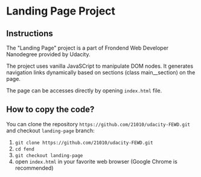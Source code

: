 # Landing Page Project

## Instructions
The "Landing Page" project is a part of Frondend Web Developer Nanodegree provided by Udacity.

The project uses vanilla JavaSCript to manipulate DOM nodes. It generates navigation links dynamically based on sections (class main__section) on the page.

The page can be accesses directly by opening `index.html` file.

## How to copy the code?
You can clone the repository `https://github.com/21010/udacity-FEWD.git` and checkout `landing-page` branch:
1. `git clone https://github.com/21010/udacity-FEWD.git`
2. `cd fend`
3. `git checkout landing-page`
4. open `index.html` in your favorite web browser (Google Chrome is recommended)